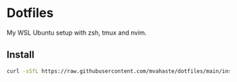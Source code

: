 # Dotfiles

My WSL Ubuntu setup with zsh, tmux and nvim.

## Install

```bash
curl -sSfL https://raw.githubusercontent.com/mvahaste/dotfiles/main/install.sh | sh

```
